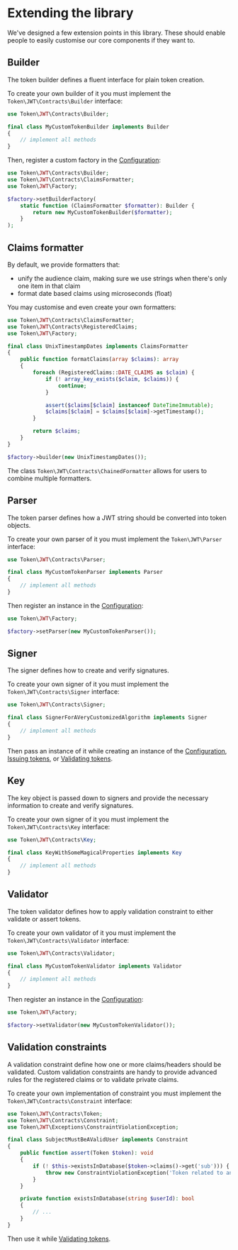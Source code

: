 # Extending the library

We've designed a few extension points in this library.
These should enable people to easily customise our core components if they want to.

## Builder

The token builder defines a fluent interface for plain token creation.

To create your own builder of it you must implement the `Token\JWT\Contracts\Builder` interface:

```php
use Token\JWT\Contracts\Builder;

final class MyCustomTokenBuilder implements Builder
{
    // implement all methods
}
```

Then, register a custom factory in the [Configuration](../usage/configuration.md):

```php
use Token\JWT\Contracts\Builder;
use Token\JWT\Contracts\ClaimsFormatter;
use Token\JWT\Factory;

$factory->setBuilderFactory(
    static function (ClaimsFormatter $formatter): Builder {
        return new MyCustomTokenBuilder($formatter);
    }
);
```

## Claims formatter

By default, we provide formatters that:

- unify the audience claim, making sure we use strings when there's only one item in that claim
- format date based claims using microseconds (float)

You may customise and even create your own formatters:

```php
use Token\JWT\Contracts\ClaimsFormatter;
use Token\JWT\Contracts\RegisteredClaims;
use Token\JWT\Factory;

final class UnixTimestampDates implements ClaimsFormatter
{
    public function formatClaims(array $claims): array
    {
        foreach (RegisteredClaims::DATE_CLAIMS as $claim) {
            if (! array_key_exists($claim, $claims)) {
                continue;
            }

            assert($claims[$claim] instanceof DateTimeImmutable);
            $claims[$claim] = $claims[$claim]->getTimestamp();
        }

        return $claims;
    }
}

$factory->builder(new UnixTimestampDates());
```

The class `Token\JWT\Contracts\ChainedFormatter` allows for users to combine multiple formatters.

## Parser

The token parser defines how a JWT string should be converted into token objects.

To create your own parser of it you must implement the `Token\JWT\Parser` interface:

```php
use Token\JWT\Contracts\Parser;

final class MyCustomTokenParser implements Parser
{
    // implement all methods
}
```

Then register an instance in the [Configuration](../usage/configuration.md):

```php
use Token\JWT\Factory;

$factory->setParser(new MyCustomTokenParser());
```

## Signer

The signer defines how to create and verify signatures.

To create your own signer of it you must implement the `Token\JWT\Contracts\Signer` interface:

```php
use Token\JWT\Contracts\Signer;

final class SignerForAVeryCustomizedAlgorithm implements Signer
{
    // implement all methods
}
```

Then pass an instance of it while creating an instance of the [Configuration](../usage/configuration.md), [Issuing tokens](../usage/issuing-tokens.md), or [Validating tokens](../usage/validating-tokens.md).

## Key

The key object is passed down to signers and provide the necessary information to create and verify signatures.

To create your own signer of it you must implement the `Token\JWT\Contracts\Key` interface:

```php
use Token\JWT\Contracts\Key;

final class KeyWithSomeMagicalProperties implements Key
{
    // implement all methods
}
```

## Validator

The token validator defines how to apply validation constraint to either validate or assert tokens.

To create your own validator of it you must implement the `Token\JWT\Contracts\Validator` interface:

```php
use Token\JWT\Contracts\Validator;

final class MyCustomTokenValidator implements Validator
{
    // implement all methods
}
```

Then register an instance in the [Configuration](../usage/configuration.md):

```php
use Token\JWT\Factory;

$factory->setValidator(new MyCustomTokenValidator());
```

## Validation constraints

A validation constraint define how one or more claims/headers should be validated.
Custom validation constraints are handy to provide advanced rules for the registered claims or to validate private claims.

To create your own implementation of constraint you must implement the `Token\JWT\Contracts\Constraint` interface:

```php
use Token\JWT\Contracts\Token;
use Token\JWT\Contracts\Constraint;
use Token\JWT\Exceptions\ConstraintViolationException;

final class SubjectMustBeAValidUser implements Constraint
{
    public function assert(Token $token): void
    {
        if (! $this->existsInDatabase($token->claims()->get('sub'))) {
            throw new ConstraintViolationException('Token related to an unknown user');
        }
    }

    private function existsInDatabase(string $userId): bool
    {
        // ...
    }
}
```

Then use it while [Validating tokens](../usage/validating-tokens.md).
